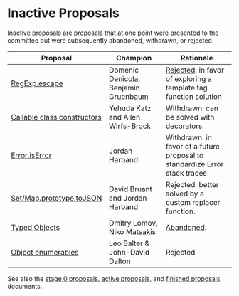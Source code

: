 # Inactive Proposals

Inactive proposals are proposals that at one point were presented to the committee but were subsequently abandoned, withdrawn, or rejected.

| Proposal | Champion | Rationale |
|----------|----------|-----------|
| [RegExp.escape](https://github.com/benjamingr/RegExp.escape) | Domenic Denicola, Benjamin Gruenbaum | [Rejected](https://github.com/rwaldron/tc39-notes/blob/924122cdc03e9ee2afbe8014193f845bddc6da2d/es7/2015-07/july-28.md#62-regexpescape): in favor of exploring a template tag function solution
| [Callable class constructors](https://github.com/tc39/ecma262/blob/master/workingdocs/callconstructor.md) | Yehuda Katz and Allen Wirfs-Brock | Withdrawn: can be solved with decorators |
| [Error.isError](https://github.com/ljharb/proposal-is-error) | Jordan Harband | Withdrawn: in favor of a future proposal to standardize Error stack traces |
| [Set/Map.prototype.toJSON](https://github.com/DavidBruant/Map-Set.prototype.toJSON) | David Bruant and Jordan Harband | Rejected: better solved by a custom replacer function. |
| [Typed Objects](https://github.com/dslomov/typed-objects-es7) | Dmitry Lomov, Niko Matsakis | [Abandoned](https://github.com/tc39/ecma262/commit/02455e5e2964f62b13818c6fd23289381ecafdf8). |
| [Object enumerables](https://github.com/leobalter/object-enumerables) | Leo Balter & John-David Dalton | Rejected

See also the [stage 0 proposals](stage-0-proposals.md), [active proposals](README.md), and [finished proposals](finished-proposals.md) documents.
